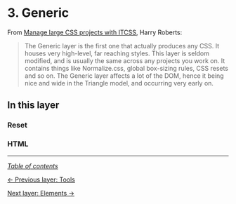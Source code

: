 # 3. Generic

From [Manage large CSS projects with ITCSS](https://www.creativebloq.com/web-design/manage-large-css-projects-itcss-101517528#layers), Harry Roberts:

> The Generic layer is the first one that actually produces any CSS. It houses very high-level, far reaching styles. This layer is seldom modified, and is usually the same across any projects you work on. It contains things like Normalize.css, global box-sizing rules, CSS resets and so on. The Generic layer affects a lot of the DOM, hence it being nice and wide in the Triangle model, and occurring very early on.

## In this layer

### Reset

### HTML

---

_[Table of contents](../../../README.md#structure)_

[← Previous layer: Tools](../tools)

[Next layer: Elements →](../elements)
